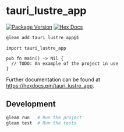 # tauri_lustre_app

[![Package Version](https://img.shields.io/hexpm/v/tauri_lustre_app)](https://hex.pm/packages/tauri_lustre_app)
[![Hex Docs](https://img.shields.io/badge/hex-docs-ffaff3)](https://hexdocs.pm/tauri_lustre_app/)

```sh
gleam add tauri_lustre_app@1
```
```gleam
import tauri_lustre_app

pub fn main() -> Nil {
  // TODO: An example of the project in use
}
```

Further documentation can be found at <https://hexdocs.pm/tauri_lustre_app>.

## Development

```sh
gleam run   # Run the project
gleam test  # Run the tests
```
